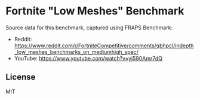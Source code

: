 # Fortnite "Low Meshes" Benchmark

Source data for this benchmark, captured using FRAPS Benchmark:

 - Reddit: https://www.reddit.com/r/FortniteCompetitive/comments/qbhpcl/indepth_low_meshes_benchmarks_on_mediumhigh_spec/
 - YouTube: https://www.youtube.com/watch?v=yj590Amr7dQ

## License

MIT

